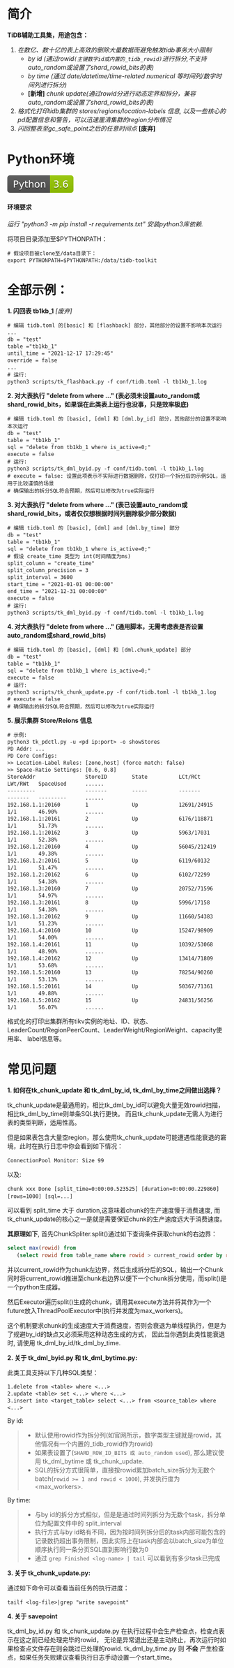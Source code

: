 # 简介
**TiDB辅助工具集，用途包含：**
1. *在数亿、数十亿的表上高效的删除大量数据而避免触发tidb事务大小限制*
    * *by id (通过rowid`(主键数字id或内置的_tidb_rowid)`进行拆分,不支持auto_random或设置了shard_rowid_bits的表)*
    * *by time (通过 date/datetime/time-related numerical 等时间列/数字时间列进行拆分)*
    * **[新增]** *chunk update(通过rowid分进行动态定界和拆分，兼容auto_random或设置了shard_rowid_bits的表)* 
2. *格式化打印tidb集群的 stores/regions/location-labels 信息, 以及一些核心的pd配置信息和警告，可以迅速厘清集群的region分布情况*
3. *闪回整表至gc_safe_point之后的任意时间点* **[废弃]**

# Python环境
![py1](images/1.svg)

#### 环境要求 
*运行 "python3 -m pip install -r requirements.txt" 安装python3库依赖.*

将项目目录添加至$PYTHONPATH：
```
# 假设项目被clone至/data目录下：
export PYTHONPATH=$PYTHONPATH:/data/tidb-toolkit
```

# 全部示例：
**1. 闪回表 tb1kb_1** *[废弃]*
```
# 编辑 tidb.toml 的[basic] 和 [flashback] 部分，其他部分的设置不影响本次运行
...
db = "test"
table ="tb1kb_1"
until_time = "2021-12-17 17:29:45"
override = false
...
# 运行:
python3 scripts/tk_flashback.py -f conf/tidb.toml -l tb1kb_1.log
```
**2. 对大表执行 "delete from where ..." (表必须未设置auto_random或shard_rowid_bits，如果误在此类表上运行也没事，只是效率极底)**
```
# 编辑 tidb.toml 的 [basic], [dml] 和 [dml.by_id] 部分，其他部分的设置不影响本次运行
db = "test"
table = "tb1kb_1"
sql = "delete from tb1kb_1 where is_active=0;"
execute = false
# 运行:
python3 scripts/tk_dml_byid.py -f conf/tidb.toml -l tb1kb_1.log
# execute = false: 设置此项表示不实际进行数据删除，仅打印一个拆分后的示例SQL，适用于比较谨慎的场景
# 确保输出的拆分SQL符合预期，然后可以修改为true实际运行
```
**3. 对大表执行 "delete from where ..." (表已设置auto_random或shard_rowid_bits，或者仅仅想根据时间列删除极少部分数据)**
```
# 编辑 tidb.toml 的 [basic], [dml] and [dml.by_time] 部分
db = "test"
table = "tb1kb_1"
sql = "delete from tb1kb_1 where is_active=0;"
# 假设 create_time 类型为 int(时间精度为ms)
split_column = "create_time"
split_column_precision = 3
split_interval = 3600
start_time = "2021-01-01 00:00:00"
end_time = "2021-12-31 00:00:00"
execute = false
# 运行:
python3 scripts/tk_dml_byid.py -f conf/tidb.toml -l tb1kb_1.log
```
**4. 对大表执行 "delete from where ..." (通用脚本，无需考虑表是否设置auto_random或shard_rowid_bits)**
```
# 编辑 tidb.toml 的 [basic], [dml] 和 [dml.chunk_update] 部分
db = "test"
table = "tb1kb_1"
sql = "delete from tb1kb_1 where is_active=0;"
execute = false
# 运行:
python3 scripts/tk_chunk_update.py -f conf/tidb.toml -l tb1kb_1.log
# execute = false
# 确保输出的拆分SQL符合预期，然后可以修改为true实际运行
```
**5. 展示集群 Store/Reions 信息**
```
# 示例:
python3 tk_pdctl.py -u <pd ip:port> -o showStores
PD Addr: ...
PD Core Configs:
>> Location-Label Rules: [zone,host] (force match: false)
>> Space-Ratio Settings: [0.6, 0.8]
StoreAddr                StoreID        State          LCt/RCt        LWt/RWt   SpaceUsed      ......
---------                -------        -----          -------        -------   ---------      ......
192.168.1.1:20160        1              Up             12691/24915    1/1       46.90%         ......
192.168.1.1:20161        2              Up             6176/118871    1/1       51.73%         ......
192.168.1.1:20162        3              Up             5963/17031     1/1       52.38%         ......
192.168.1.2:20160        4              Up             56045/212419   1/1       49.38%         ......
192.168.1.2:20161        5              Up             6119/60132     1/1       51.47%         ......
192.168.1.2:20162        6              Up             6102/72299     1/1       54.38%         ......
192.168.1.3:20160        7              Up             20752/71596    1/1       54.97%         ......
192.168.1.3:20161        8              Up             5996/17158     1/1       54.38%         ......
192.168.1.3:20162        9              Up             11660/54383    1/1       51.23%         ......
192.168.1.4:20160        10             Up             15247/98909    1/1       54.00%         ......
192.168.1.4:20161        11             Up             10392/53068    1/1       48.90%         ......
192.168.1.4:20162        12             Up             13414/71809    1/1       53.68%         ......
192.168.1.5:20160        13             Up             78254/90260    1/1       53.13%         ......
192.168.1.5:20161        14             Up             50367/71361    1/1       49.88%         ......
192.168.1.5:20162        15             Up             24831/56256    1/1       56.07%         ......
```
格式化的打印出集群所有tikv实例的地址、ID、状态、LeaderCount/RegionPeerCount、LeaderWeight/RegionWeight、capacity使用率、 label信息等。

# 常见问题
**1. 如何在tk_chunk_update 和 tk_dml_by_id, tk_dml_by_time之间做出选择？**

tk_chunk_update是最通用的，相比tk_dml_by_id可以避免大量无效rowid扫描，相比tk_dml_by_time则单条SQL执行更快。
而且tk_chunk_update无需人为进行表的类型判断，适用性高。

但是如果表包含大量空region，那么使用tk_chunk_update可能遭遇性能衰退的窘境，此时在执行日志中你会看到如下情况：

`ConnectionPool Monitor: Size 99`

以及:

`chunk xxx Done [split_time=0:00:00.523525] [duration=0:00:00.229860] [rows=1000] [sql=...]`

可以看到 split_time 大于 duration,这意味着chunk的生产速度慢于消费速度, 而tk_chunk_update的核心之一是就是需要保证chunk的生产速度远大于消费速度。

**其原理如下**, 首先ChunkSpliter.split()通过如下查询条件获取chunk的右边界：
```sql
select max(rowid) from 
   (select rowid from table_name where rowid > current_rowid order by rowid limit 0,chunk_size) t`
```
并以current_rowid作为chunk左边界，然后生成拆分后的SQL，输出一个Chunk同时将current_rowid推进至chunk右边界以便下一个chunk拆分使用，而split()是一个python生成器。

然后Executor遍历split()生成的chunk，调用其execute方法并将其作为一个future放入ThreadPoolExecutor中(执行并发度为max_workers)。

这个机制要求chunk的生成速度大于消费速度，否则会衰退为单线程执行，但是为了规避by_id的缺点又必须采用这种动态生成的方式，
因此当你遇到此类性能衰退时, 请使用 tk_dml_by_id/tk_dml_by_time.

**2. 关于 tk_dml_byid.py 和 tk_dml_bytime.py:**

此类工具支持以下几种SQL类型：
```
1.delete from <table> where <...>
2.update <table> set <...> where <...>
3.insert into <target_table> select <...> from <source_table> where <...>
```
By id:
>* 默认使用rowid作为拆分列(如官网所示，数字类型主键就是rowid，其他情况有一个内置的_tidb_rowid作为rowid)
>* 如果表设置了(`SHARD_ROW_ID_BITS 或 auto_random used`), 那么建议使用 tk_dml_bytime 或 tk_chunk_update.
>* SQL的拆分方式很简单，直接按rowid累加batch_size拆分为无数个batch(`rowid >= 1 and rowid < 1000`), 并发执行度为 <max_workers>.

By time:
>* 与by id的拆分方式相似，但是是通过时间列拆分为无数个task，拆分单位为配置文件中的 split_interval
>* 执行方式与by id略有不同，因为按时间列拆分后的task内部可能包含的记录数扔超出事务限制，因此实际上在task内部会以batch_size为单位顺序执行同一条分页SQL直到影响行数为0
>* 通过 `grep Finished <log-name> | tail` 可以看到有多少task已完成

**3. 关于 tk_chunk_update.py:**

通过如下命令可以查看当前任务的执行进度：

`tailf <log-file>|grep "write savepoint"`

**4. 关于 savepoint**

tk_dml_by_id.py 和 tk_chunk_update.py 在执行过程中会生产检查点，检查点表示在这之前已经处理完毕的rowid，
无论是异常退出还是主动终止，再次运行时如果检查点文件存在则会跳过已处理的rowid.
tk_dml_by_time.py 则 **不会** 产生检查点，如果任务失败建议查看执行日志手动设置一个start_time。